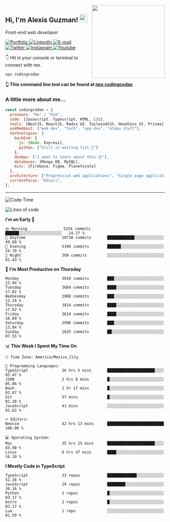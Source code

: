 <img align='right' src="https://media.giphy.com/media/M9gbBd9nbDrOTu1Mqx/giphy.gif" width="230">
<h2>Hi, I'm Alexis Guzman! <img src="https://media.giphy.com/media/hvRJCLFzcasrR4ia7z/giphy.gif" width="25px"></h2>
<p><em>Front-end web developer</em></p>

<p>
  <a href='https://www.codingcodax.dev' target='_blank'>
    <img alt='Portfolio' src='https://img.shields.io/badge/Portfolio-black?logo=vercel&style=flat-square'>
  </a>
  <a href='https://linkedin.com/in/codingcodax' target='_blank'>
    <img alt='LinkedIn' src='https://img.shields.io/badge/LinkedIn-black?logo=LinkedIn&style=flat-square'>
  </a>
  <a href='mailto:hello@codingcodax.com' target='_blank'>
    <img alt='E-mail' src='https://img.shields.io/badge/Email-black?logo=Gmail&style=flat-square'>
  </a>
  <a href='https://twitter.com/codingcodax' target='_blank'>
    <img alt='Twitter' src='https://img.shields.io/badge/Twitter-black?logo=Twitter&style=flat-square'>
  </a>
  <a href='https://www.instagram.com/codingcodax' target='_blank'>
    <img alt='Instagram' src='https://img.shields.io/badge/Instagram-black?logo=Instagram&style=flat-square'>
  </a>
  <a href='https://www.youtube.com/@codingcodax' target='_blank'>
    <img alt='Youtube' src='https://img.shields.io/badge/YouTube-black?logo=Youtube&style=flat-square'>
  </a>
</p>

👇 Hit in your console or terminal to connect with me.

```bash
npx codingcodax
```
**👆 This command line tool can be found at [npx codingcodax](https://github.com/codingcodax/npx-codingcodax)**

<h3>A little more about me...</h3>

```javascript
const codingcodax = {
  pronouns: "He" | "Him",
  code: [Javascript, Typescript, HTML, CSS],
  tools: [NextJS, ReactJS, Radix UI, TailwindCSS, Headless UI, Prisma],
  askMeAbout: ["web dev", "tech", "app dev", "otaku stuff"],
  technologies: {
    backEnd: {
      js: [Node, Express],
      python: ["Still in waiting list 🥲"]
    },
    devOps: ["I want to learn about this 😊"],
    databases: [Mongo DB, MySQL],
    misc: [Firebase, Figma, Planetscale]
  },
  architecture: ["Progressive web applications", "Single page applications"],
  currentFocus: "Kōsori",
};
```

---

<!--START_SECTION:waka-->
![Code Time](http://img.shields.io/badge/Code%20Time-2%2C487%20hrs%2052%20mins-blue)

![Lines of code](https://img.shields.io/badge/From%20Hello%20World%20I%27ve%20Written-9.4%20million%20lines%20of%20code-blue)

**I'm an Early 🐤** 

```text
🌞 Morning                5254 commits        ██████░░░░░░░░░░░░░░░░░░░   24.27 % 
🌆 Daytime                10738 commits       ████████████░░░░░░░░░░░░░   49.60 % 
🌃 Evening                5348 commits        ██████░░░░░░░░░░░░░░░░░░░   24.70 % 
🌙 Night                  309 commits         ░░░░░░░░░░░░░░░░░░░░░░░░░   01.43 % 
```
📅 **I'm Most Productive on Thursday** 

```text
Monday                   3018 commits        ███░░░░░░░░░░░░░░░░░░░░░░   13.94 % 
Tuesday                  3684 commits        ████░░░░░░░░░░░░░░░░░░░░░   17.02 % 
Wednesday                2888 commits        ███░░░░░░░░░░░░░░░░░░░░░░   13.34 % 
Thursday                 3814 commits        ████░░░░░░░░░░░░░░░░░░░░░   17.62 % 
Friday                   3614 commits        ████░░░░░░░░░░░░░░░░░░░░░   16.69 % 
Saturday                 2996 commits        ███░░░░░░░░░░░░░░░░░░░░░░   13.84 % 
Sunday                   1635 commits        ██░░░░░░░░░░░░░░░░░░░░░░░   07.55 % 
```


📊 **This Week I Spent My Time On** 

```text
🕑︎ Time Zone: America/Mexico_City

💬 Programming Languages: 
TypeScript               36 hrs 5 mins       █████████████████████░░░░   85.47 % 
JSON                     2 hrs 8 mins        █░░░░░░░░░░░░░░░░░░░░░░░░   05.06 % 
Bash                     1 hr 17 mins        █░░░░░░░░░░░░░░░░░░░░░░░░   03.07 % 
Git                      57 mins             █░░░░░░░░░░░░░░░░░░░░░░░░   02.28 % 
JavaScript               41 mins             ░░░░░░░░░░░░░░░░░░░░░░░░░   01.62 % 

🔥 Editors: 
Neovim                   42 hrs 13 mins      █████████████████████████   100.00 % 

💻 Operating System: 
Mac                      35 hrs 25 mins      █████████████████████░░░░   83.90 % 
Linux                    6 hrs 47 mins       ████░░░░░░░░░░░░░░░░░░░░░   16.10 % 
```

**I Mostly Code in TypeScript** 

```text
TypeScript               33 repos            █████████████░░░░░░░░░░░░   52.38 % 
JavaScript               19 repos            ████████░░░░░░░░░░░░░░░░░   30.16 % 
Python                   2 repos             █░░░░░░░░░░░░░░░░░░░░░░░░   03.17 % 
Astro                    2 repos             █░░░░░░░░░░░░░░░░░░░░░░░░   03.17 % 
Lua                      1 repo              ░░░░░░░░░░░░░░░░░░░░░░░░░   01.59 % 
```




<!--END_SECTION:waka-->
